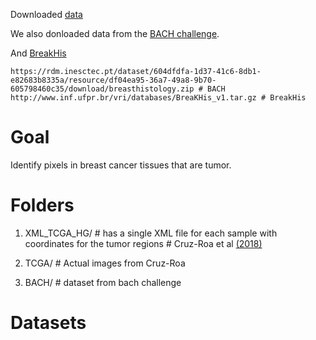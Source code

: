 Downloaded [data](https://portal.gdc.cancer.gov/repository?facetTab=cases&filters=%7B%22op%22%3A%22and%22%2C%22content%22%3A%5B%7B%22op%22%3A%22in%22%2C%22content%22%3A%7B%22field%22%3A%22files.cases.primary_site%22%2C%22value%22%3A%5B%22Breast%22%5D%7D%7D%2C%7B%22op%22%3A%22in%22%2C%22content%22%3A%7B%22field%22%3A%22files.data_type%22%2C%22value%22%3A%5B%22Slide%20Image%22%5D%7D%7D%2C%7B%22op%22%3A%22in%22%2C%22content%22%3A%7B%22field%22%3A%22files.experimental_strategy%22%2C%22value%22%3A%5B%22Diagnostic%20Slide%22%5D%7D%7D%5D%7D)


We also donloaded data from the [BACH challenge](https://arxiv.org/pdf/1808.04277.pdf).

And [BreakHis](https://web.inf.ufpr.br/vri/databases/breast-cancer-histopathological-database-breakhis/)
```
https://rdm.inesctec.pt/dataset/604dfdfa-1d37-41c6-8db1-e82683b8335a/resource/df04ea95-36a7-49a8-9b70-605798460c35/download/breasthistology.zip # BACH
http://www.inf.ufpr.br/vri/databases/BreaKHis_v1.tar.gz # BreakHis
```


# Goal
Identify pixels in breast cancer tissues that are tumor.

# Folders
1. XML_TCGA_HG/	# has a single XML file for each sample with coordinates for the tumor regions
		# Cruz-Roa et al [(2018)](https://journals.plos.org/plosone/article?id=10.1371/journal.pone.0196828)
2. TCGA/ 	# Actual images from Cruz-Roa

3. BACH/	# dataset from bach challenge


# Datasets


